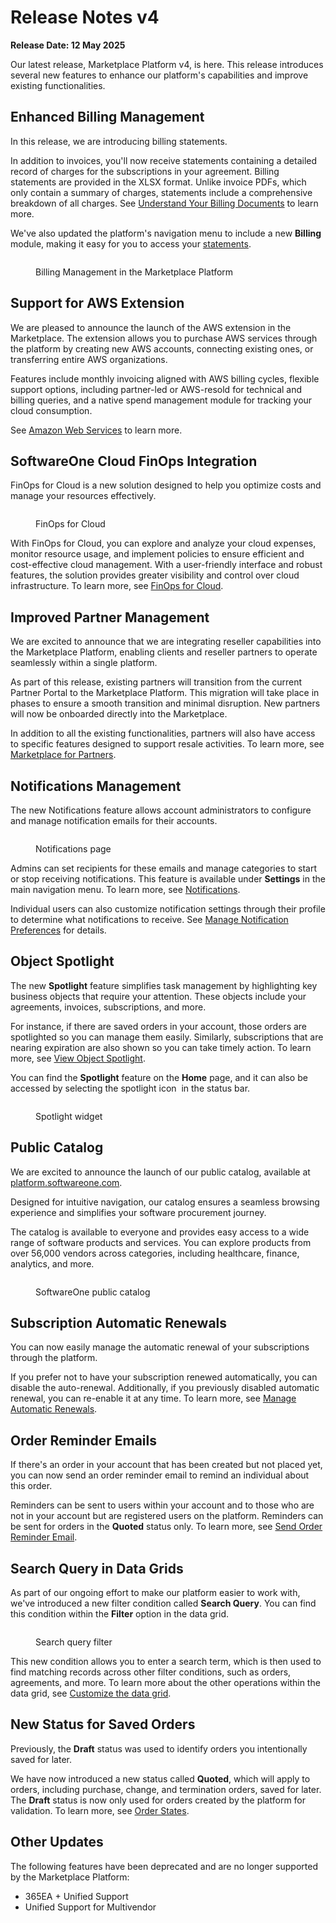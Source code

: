 # Release Notes v4

**Release Date: 12 May 2025**

Our latest release, Marketplace Platform v4, is here. This release introduces several new features to enhance our platform's capabilities and improve existing functionalities.

## Enhanced Billing Management

In this release, we are introducing billing statements.

In addition to invoices, you'll now receive statements containing a detailed record of charges for the subscriptions in your agreement. Billing statements are provided in the XLSX format. Unlike invoice PDFs, which only contain a summary of charges, statements include a comprehensive breakdown of all charges. See [Understand Your Billing Documents](../../modules-and-features/marketplace/billing/understand-your-billing-documents.md) to learn more.

We've also updated the platform's navigation menu to include a new **Billing** module, making it easy for you to access your [statements](../../modules-and-features/marketplace/billing/statements.md).&#x20;

<figure><img src="../../.gitbook/assets/Billing.png" alt=""><figcaption><p>Billing Management in the Marketplace Platform</p></figcaption></figure>

## Support for AWS Extension

We are pleased to announce the launch of the AWS extension in the Marketplace. The extension allows you to purchase AWS services through the platform by creating new AWS accounts, connecting existing ones, or transferring entire AWS organizations.&#x20;

Features include monthly invoicing aligned with AWS billing cycles, flexible support options, including partner-led or AWS-resold for technical and billing queries, and a native spend management module for tracking your cloud consumption.&#x20;

See [Amazon Web Services](../../extensions/amazon-web-services/) to learn more.

## SoftwareOne Cloud FinOps Integration

FinOps for Cloud is a new solution designed to help you optimize costs and manage your resources effectively.

<figure><img src="../../.gitbook/assets/FinOps.png" alt=""><figcaption><p>FinOps for Cloud</p></figcaption></figure>

With FinOps for Cloud, you can explore and analyze your cloud expenses, monitor resource usage, and implement policies to ensure efficient and cost-effective cloud management. With a user-friendly interface and robust features, the solution provides greater visibility and control over cloud infrastructure. To learn more, see [FinOps for Cloud](https://docs.finops.softwareone.com/).

## Improved Partner Management

We are excited to announce that we are integrating reseller capabilities into the Marketplace Platform, enabling clients and reseller partners to operate seamlessly within a single platform.&#x20;

As part of this release, existing partners will transition from the current Partner Portal to the Marketplace Platform. This migration will take place in phases to ensure a smooth transition and minimal disruption. New partners will now be onboarded directly into the Marketplace.&#x20;

In addition to all the existing functionalities, partners will also have access to specific features designed to support resale activities. To learn more, see [Marketplace for Partners](../../marketplace-platform/getting-started/marketplace-for-partners/).

## Notifications Management

The new Notifications feature allows account administrators to configure and manage notification emails for their accounts.

<figure><img src="../../.gitbook/assets/FinOps-1.png" alt=""><figcaption><p>Notifications page</p></figcaption></figure>

Admins can set recipients for these emails and manage categories to start or stop receiving notifications. This feature is available under **Settings** in the main navigation menu. To learn more, see [Notifications](../../modules-and-features/settings/notifications/).

Individual users can also customize notification settings through their profile to determine what notifications to receive. See [Manage Notification Preferences](../../marketplace-platform/getting-started/interface/manage-notification-preferences.md) for details.

## Object Spotlight

The new **Spotlight** feature simplifies task management by highlighting key business objects that require your attention. These objects include your agreements, invoices, subscriptions, and more.

For instance, if there are saved orders in your account, those orders are spotlighted so you can manage them easily. Similarly, subscriptions that are nearing expiration are also shown so you can take timely action. To learn more, see [View Object Spotlight](../../marketplace-platform/getting-started/interface/view-pending-tasks.md).

You can find the **Spotlight** feature on the **Home** page, and it can also be accessed by selecting the spotlight icon <img src="../../.gitbook/assets/icon_pending_actions (1).png" alt="" data-size="line"> in the status bar.&#x20;

<figure><img src="../../.gitbook/assets/Spotlight.png" alt=""><figcaption><p>Spotlight widget</p></figcaption></figure>

## Public Catalog

We are excited to announce the launch of our public catalog, available at [platform.softwareone.com](https://platform.softwareone.com/).

Designed for intuitive navigation, our catalog ensures a seamless browsing experience and simplifies your software procurement journey.

The catalog is available to everyone and provides easy access to a wide range of software products and services. You can explore products from over 56,000 vendors across categories, including healthcare, finance, analytics, and more.

<figure><img src="../../.gitbook/assets/Public Catalog.png" alt=""><figcaption><p>SoftwareOne public catalog</p></figcaption></figure>

## Subscription Automatic Renewals

You can now easily manage the automatic renewal of your subscriptions through the platform.

If you prefer not to have your subscription renewed automatically, you can disable the auto-renewal. Additionally, if you previously disabled automatic renewal, you can re-enable it at any time. To learn more, see [Manage Automatic Renewals](../../modules-and-features/marketplace/subscriptions/manage-automatic-renewals.md).

## Order Reminder Emails

If there's an order in your account that has been created but not placed yet, you can now send an order reminder email to remind an individual about this order.

Reminders can be sent to users within your account and to those who are not in your account but are registered users on the platform. Reminders can be sent for orders in the **Quoted** status only. To learn more, see [Send Order Reminder Email](../../modules-and-features/marketplace/orders/send-order-reminder-email.md).

## Search Query in Data Grids

As part of our ongoing effort to make our platform easier to work with, we've introduced a new filter condition called **Search Query**. You can find this condition within the **Filter** option in the data grid.

<figure><img src="../../.gitbook/assets/Search.png" alt=""><figcaption><p>Search query filter</p></figcaption></figure>

This new condition allows you to enter a search term, which is then used to find matching records across other filter conditions, such as orders, agreements, and more. To learn more about the other operations within the data grid, see [Customize the data grid](https://docs.platform.softwareone.com/marketplace-platform/getting-started/interface/customize-the-data-grid).

## New Status for Saved Orders

Previously, the **Draft** status was used to identify orders you intentionally saved for later.

We have now introduced a new status called **Quoted**, which will apply to orders, including purchase, change, and termination orders, saved for later. The **Draft** status is now only used for orders created by the platform for validation. To learn more, see [Order States](../../modules-and-features/marketplace/orders/order-states.md).

## Other Updates

The following features have been deprecated and are no longer supported by the Marketplace Platform:

* 365EA + Unified Support
* Unified Support for Multivendor

